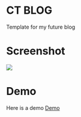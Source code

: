 # CT BLOG

Template for my future blog

# Screenshot

![](https://i.imgur.com/355HzIq.png)

# Demo
Here is a demo
[Demo](https://cheetosysst.github.io/CT_Blog/)
